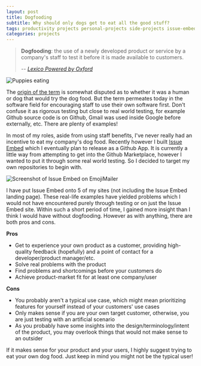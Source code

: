 ```yaml
---
layout: post
title: Dogfooding
subtitle: Why should only dogs get to eat all the good stuff?
tags: productivity projects personal-projects side-projects issue-embed
categories: projects
---
```


> **Dogfooding**: the use of a newly developed product or service by a company's staff to test it before it is made available to customers.
>
> -- <cite><a href="https://www.lexico.com/definition/dogfooding">Lexico Powered by Oxford</a></cite>

<p class="center">
    <img src="{{site.baseurl}}/img/2020-01-23-dogfooding/dogs-eating.jpg" alt="Puppies eating" />
</p>

The [origin of the term](https://www.computer.org/csdl/magazine/so/2006/03/s3005/13rRUygBwg0) is somewhat disputed as to whether it was a human or dog that would try the dog food. But the term permeates today in the software field for encouraging staff to use their own software first. Don't confuse it as rigorous testing but close to real world testing, for example Github source code is on Github, Gmail was used inside Google before externally, etc. There are plenty of examples!

In most of my roles, aside from using staff benefits, I've never really had an incentive to eat my company's dog food. Recently however I built [Issue Embed](https://www.issueembed.dev/) which I eventually plan to release as a Github App. It is currently a little way from attempting to get into the Github Marketplace, however I wanted to put it through some real world testing. So I decided to target my own repositories to begin with. 

<p class="center">
    <img src="{{site.baseurl}}/img/2020-01-23-dogfooding/screenshot.png" alt="Screenshot of Issue Embed on EmojiMailer" />
</p>

I have put Issue Embed onto 5 of my sites (not including the Issue Embed landing page). These real-life examples have yielded problems which I would not have encountered purely through testing or on just the Issue Embed site. Within such a short period of time, I gained more insight than I think I would have without dogfooding. However as with anything, there are both pros and cons.

**Pros**

- Get to experience your own product as a customer, providing high-quality feedback (hopefully) and a point of contact for a developer/product manager/etc.
- Solve real problems with the product
- Find problems and shortcomings before your customers do
- Achieve product-market fit for at least one company/user

**Cons**

- You probably aren't a typical use case, which might mean prioritizing features for yourself instead of your customers' use cases
- Only makes sense if you are your own target customer, otherwise, you are just testing with an artificial scenario
- As you probably have some insights into the design/terminology/intent of the product, you may overlook things that would not make sense to an outsider

If it makes sense for your product and your users, I highly suggest trying to eat your own dog food. Just keep in mind you might not be the typical user!
